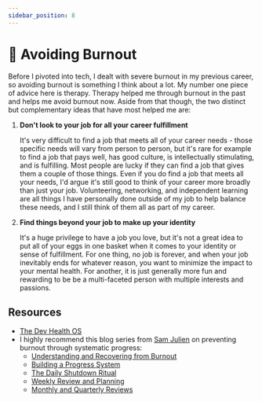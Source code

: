 ```yaml
---
sidebar_position: 8
---
```


# 🧯 Avoiding Burnout
Before I pivoted into tech, I dealt with severe burnout in my previous career, so avoiding burnout is something I think about a lot. My number one piece of advice here is therapy. Therapy helped me through burnout in the past and helps me avoid burnout now. Aside from that though, the two distinct but complementary ideas that have most helped me are:

1. **Don't look to your job for all your career fulfillment**

    It's very difficult to find a job that meets all of your career needs - those specific needs will vary from person to person, but it's rare for example to find a job that pays well, has good culture, is intellectually stimulating, and is fulfilling. Most people are lucky if they can find a job that gives them a couple of those things. Even if you do find a job that meets all your needs, I'd argue it's still good to think of your career more broadly than just your job. Volunteering, networking, and independent learning are all things I have personally done outside of my job to help balance these needs, and I still think of them all as part of my career.

2. **Find things beyond your job to make up your identity**

    It's a huge privilege to have a job you love, but it's not a great idea to put all of your eggs in one basket when it comes to your identity or sense of fulfillment. For one thing, no job is forever, and when your job inevitably ends for whatever reason, you want to minimize the impact to your mental health. For another, it is just generally more fun and rewarding to be be a multi-faceted person with multiple interests and passions.

## Resources
- [The Dev Health OS](devhealthos.com)
- I highly recommend this blog series from [Sam Julien](https://www.samjulien.com/) on preventing burnout through systematic progress:
    - [Understanding and Recovering from Burnout](https://www.samjulien.com/understanding-burnout)
    - [Building a Progress System](https://www.samjulien.com/progress-system-overview)
    - [The Daily Shutdown Ritual](https://www.samjulien.com/daily-shutdown)
    - [Weekly Review and Planning](https://www.samjulien.com/weekly-planning)
    - [Monthly and Quarterly Reviews](https://www.samjulien.com/monthly-quarterly-review)